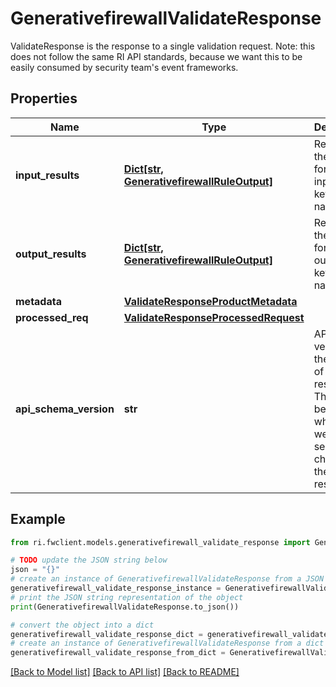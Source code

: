 # GenerativefirewallValidateResponse

ValidateResponse is the response to a single validation request. Note: this does not follow the same RI API standards, because we want this to be easily consumed by security team's event frameworks.

## Properties

Name | Type | Description | Notes
------------ | ------------- | ------------- | -------------
**input_results** | [**Dict[str, GenerativefirewallRuleOutput]**](GenerativefirewallRuleOutput.md) | Results of the firewall for user input. The key is a rule name. | [optional] 
**output_results** | [**Dict[str, GenerativefirewallRuleOutput]**](GenerativefirewallRuleOutput.md) | Results of the firewall for model output. The key is a rule name. | [optional] 
**metadata** | [**ValidateResponseProductMetadata**](ValidateResponseProductMetadata.md) |  | [optional] 
**processed_req** | [**ValidateResponseProcessedRequest**](ValidateResponseProcessedRequest.md) |  | [optional] 
**api_schema_version** | **str** | API schema version is the version of the API response. This should be updated whenever we make semantic changes to the response. | [optional] 

## Example

```python
from ri.fwclient.models.generativefirewall_validate_response import GenerativefirewallValidateResponse

# TODO update the JSON string below
json = "{}"
# create an instance of GenerativefirewallValidateResponse from a JSON string
generativefirewall_validate_response_instance = GenerativefirewallValidateResponse.from_json(json)
# print the JSON string representation of the object
print(GenerativefirewallValidateResponse.to_json())

# convert the object into a dict
generativefirewall_validate_response_dict = generativefirewall_validate_response_instance.to_dict()
# create an instance of GenerativefirewallValidateResponse from a dict
generativefirewall_validate_response_from_dict = GenerativefirewallValidateResponse.from_dict(generativefirewall_validate_response_dict)
```
[[Back to Model list]](../README.md#documentation-for-models) [[Back to API list]](../README.md#documentation-for-api-endpoints) [[Back to README]](../README.md)

